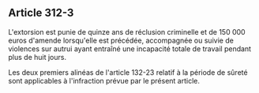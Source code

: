 Article 312-3
----
L'extorsion est punie de quinze ans de réclusion criminelle et de 150 000 euros
d'amende lorsqu'elle est précédée, accompagnée ou suivie de violences sur autrui
ayant entraîné une incapacité totale de travail pendant plus de huit jours.

Les deux premiers alinéas de l'article 132-23 relatif à la période de sûreté
sont applicables à l'infraction prévue par le présent article.
